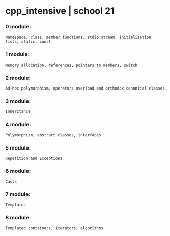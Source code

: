 # cpp_intensive | school 21

### 0 module:
    Namespace, class, member functions, stdio stream, initialization lists, static, const
### 1 module:
    Memory allocation, references, pointers to members, switch
### 2 module:
    Ad-hoc polymorphism, operators overload and orthodox canonical classes
### 3 module:
    Inheritance
### 4 module:
    Polymorphism, abstract classes, interfaces
### 5 module:
    Repetition and Exceptions
### 6 module:
    Casts
### 7 module:
    Templates
### 8 module:
    Templated containers, iterators, algorithms
